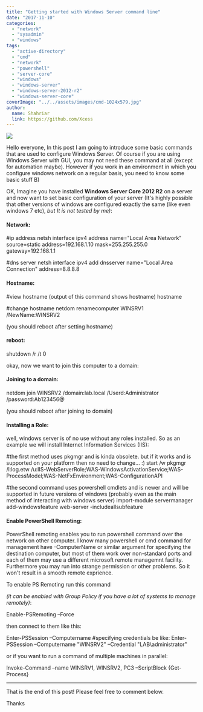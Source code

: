 ```yaml
---
title: "Getting started with Windows Server command line"
date: "2017-11-10"
categories: 
  - "network"
  - "sysadmin"
  - "windows"
tags: 
  - "active-directory"
  - "cmd"
  - "network"
  - "powershell"
  - "server-core"
  - "windows"
  - "windows-server"
  - "windows-server-2012-r2"
  - "windows-server-core"
coverImage: "../../assets/images/cmd-1024x579.jpg"
author:
  name: Shahriar
  link: https://github.com/Xcess
---
```


![](../../assets/images/cmd-1024x579.jpg)

Hello everyone, In this post I am going to introduce some basic commands that are used to configure Windows Server. Of course if you are using Windows Server with GUI, you may not need these command at all (except for automation maybe). However if you work in an environment in which you configure windows network on a regular basis, you need to know some basic stuff B)

OK, Imagine you have installed **Windows Server Core 2012 R2** on a server and now want to set basic configuration of your server (It's highly possible that other versions of windows are configured exactly the same (like even windows 7 etc), _but It is not tested by me)_:

#### Network:

#ip address
netsh interface ipv4 address name="Local Area Network" source=static address=192.168.1.10 mask=255.255.255.0 gateway=192.168.1.1

#dns server
netsh interface ipv4 add dnsserver name="Local Area Connection" address=8.8.8.8

#### Hostname:

#view hostname (output of this command shows hostname)
hostname

#change hostname
netdom renamecomputer WINSRV1 /NewName:WINSRV2

(you should reboot after setting hostname)

#### reboot:

shutdown /r /t 0

okay, now we want to join this computer to a domain:

#### Joining to a domain:

netdom join WINSRV2 /domain:lab.local /Userd:Administrator /password:Ab123456@

(you should reboot after joining to domain)

#### Installing a Role:

well, windows server is of no use without any roles installed. So as an example we will install Internet Information Services (IIS):

#the first method uses pkgmgr and is kinda obsolete. but if it works and is supported on your platform then no need to change... :)
start /w pkgmgr /l:log.etw /u:IIS-WebServerRole;WAS-WindowsActivationService;WAS-ProcessModel;WAS-NetFxEnvironment;WAS-ConfigurationAPI

#the second command uses powershell cmdlets and is newer and will be supported in future versions of windows (probably even as the main method of interacting with windows server)
import-module servermanager
add-windowsfeature web-server -includeallsubfeature

#### Enable PowerShell Remoting:

PowerShell remoting enables you to run powershell command over the network on other computer. I know many powershell or cmd command for management have -ComputerName or similar argument for specifying the destination computer, but most of them work over non-standard ports and each of them may use a different microsoft remote managemnt facility. Furthermore you may run into strange permission or other problems. So it won't result in a smooth remote exprience.

To enable PS Remoting run this command

_(it can be enabled with Group Policy if you have a lot of systems to manage remotely)_:

Enable-PSRemoting –Force

then connect to them like this:

Enter-PSSession –Computername
#specifying credentials be like:
Enter-PSSession –Computername "WINSRV2" –Credential "LAB\\administrator"

or if you want to run a command of multiple machines in parallel:

Invoke-Command –name WINSRV1, WINSRV2, PC3 –ScriptBlock {Get-Process}

* * *

That is the end of this post! Please feel free to comment below.

Thanks
